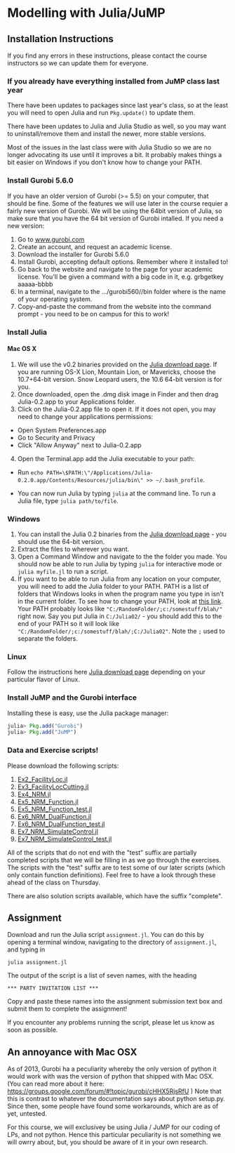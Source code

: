 # Modelling with Julia/JuMP

## Installation Instructions

If you find any errors in these instructions, please contact the course instructors so we can update them for everyone.

### If you already have everything installed from JuMP class last year

There have been updates to packages since last year's class, so at the least you will need to open Julia and run ``Pkg.update()`` to update them.

There have been updates to Julia and Julia Studio as well, so you may want to uninstall/remove them and install the newer, more stable versions.

Most of the issues in the last class were with Julia Studio so we are no longer advocating its use until it improves a bit. It probably makes things a bit easier on Windows if you don't know how to change your PATH.

### Install Gurobi 5.6.0
If you have an older version of Gurobi (>= 5.5) on your computer, that should be fine.  Some of the features we will use later in the course requier a fairly new version of Gurobi.  We will be using the 64bit version of Julia, so make sure that you have the 64 bit version of Gurobi intalled.  If you need a new version:

1. Go to www.gurobi.com
2. Create an account, and request an academic license.
3. Download the installer for Gurobi 5.6.0
4. Install Gurobi, accepting default options. Remember where it installed to!
5. Go back to the website and navigate to the page for your academic license. You'll be given a command with a big code in it, e.g. grbgetkey aaaaa-bbbb
6. In a terminal, navigate to the .../gurobi560/<operating system>/bin folder where <operating system> is the name of your operating system.  
7. Copy-and-paste the command from the website into the command prompt - you need to be on campus for this to work!


### Install Julia
#### Mac OS X
1.  We will use the v0.2 binaries provided on the [Julia download page](http://julialang.org/downloads/).  If you are running OS-X Lion, Mountain Lion, or Mavericks, choose the 10.7+64-bit version.  Snow Leopard users, the 10.6 64-bit version is for you.
2. Once downloaded, open the .dmg disk image in Finder and then drag Julia-0.2.app to your Applications folder.
3. Click on the Julia-0.2.app file to open it. If it does not open, you may need to change your applications permissions:
 * Open System Preferences.app
 * Go to Security and Privacy
 * Click "Allow Anyway" next to Julia-0.2.app
4. Open the Terminal.app add the Julia executable to your path:
 * Run ``echo PATH=\$PATH:\"/Applications/Julia-0.2.0.app/Contents/Resources/julia/bin\" >> ~/.bash_profile``.

 * You can now run Julia by typing ``julia`` at the command line. To run a Julia file, type ``julia path/to/file``.

### Windows 

1. You can install the Julia 0.2 binaries from the [Julia download page](http://julialang.org/downloads/) - you should use the 64-bit version.
2. Extract the files to wherever you want.
3. Open a Command Window and navigate to the the folder you made. You should now be able to run Julia by typing ``julia`` for interactive mode or ``julia myfile.jl`` to run a script.
4. If you want to be able to run Julia from any location on your computer, you will need to add the Julia folder to your PATH. PATH is a list of folders that Windows looks in when the program name you type in isn't in the current folder. To see how to change your PATH, look at [this link](http://www.computerhope.com/issues/ch000549.htm). Your PATH probably looks like ``"C:/RandomFolder/;c:/somestuff/blah/"`` right now. Say you put Julia in ``C:/Julia02/`` - you should add this to the end of your PATH so it will look like ``"C:/RandomFolder/;c:/somestuff/blah/;C:/Julia02"``. Note the ``;`` used to separate the folders.


### Linux

Follow the instructions here [Julia download page](http://julialang.org/downloads/)  depending on your particular flavor of Linux.  

### Install JuMP and the Gurobi interface

Installing these is easy, use the Julia package manager: 

```jl
julia> Pkg.add("Gurobi")
julia> Pkg.add("JuMP")
```

### Data and Exercise scripts!
Please download the following scripts:

1.  [Ex2_FacilityLoc.jl](https://github.com/IainNZ/ORSoftwareTools2014/tree/master/Modelling/Ex2_FacilityLoc.jl)
2.  [Ex3_FacilityLocCutting.jl](https://github.com/IainNZ/ORSoftwareTools2014/tree/master/Modelling/Ex3_FacilityLocCutting.jl)
3.  [Ex4_NRM.jl](https://github.com/IainNZ/ORSoftwareTools2014/tree/master/Modelling/Ex4_NRM.jl)
4.  [Ex5_NRM_Function.jl](https://github.com/IainNZ/ORSoftwareTools2014/tree/master/Modelling/Ex5_NRM_Function.jl)
5.  [Ex5_NRM_Function_test.jl](https://github.com/IainNZ/ORSoftwareTools2014/tree/master/Modelling/Ex5_NRM_Function_test.jl)
6.  [Ex6_NRM_DualFunction.jl](https://github.com/IainNZ/ORSoftwareTools2014/tree/master/Modelling/Ex6_NRM_DualFunction.jl)
7.  [Ex6_NRM_DualFunction_test.jl](https://github.com/IainNZ/ORSoftwareTools2014/tree/master/Modelling/Ex6_NRM_DualFunction_test.jl)
8.  [Ex7_NRM_SimulateControl.jl](https://github.com/IainNZ/ORSoftwareTools2014/tree/master/Modelling/Ex7_NRM_SimulateControl.jl)
9.  [Ex7_NRM_SimulateControl_test.jl](https://github.com/IainNZ/ORSoftwareTools2014/tree/master/Modelling/Ex7_NRM_SimulateControl_test.jl)

All of the scripts that do not end with the "test" suffix are partially completed scripts that we will be filling in as we go through the exercises. The scripts with the "test" suffix are to test some of our later scripts (which only contain function definitions). Feel free to have a look through these ahead of the class on Thursday. 

There are also solution scripts available, which have the suffix "complete". 

## Assignment

Download and run the Julia script ``assignment.jl``. You can do this by opening a terminal window, navigating to the directory of ``assignment.jl``, and typing in
```
julia assignment.jl
```
The output of the script is a list of seven names, with the heading 
```
*** PARTY INVITATION LIST ***
```
Copy and paste these names into the assignment submission text box and submit them to complete the assignment!

If you encounter any problems running the script, please let us know as soon as possible.


## An annoyance with Mac OSX
As of 2013, Gurobi ha a peculiarity whereby the only version of python it would work with was the version of python that shipped with Mac OSX.  (You can read more about it here: https://groups.google.com/forum/#!topic/gurobi/cHHX5RjsRfU ) Note that this is contrast to whatever the documentation says about python setup.py.  Since then, some people have found some workarounds, which are as of yet, untested.

For this course, we will exclusivey be using Julia / JuMP for our coding of LPs, and not python.  Hence this particular peculiarity is not something we will owrry about, but, you should be aware of it in your own research.  
